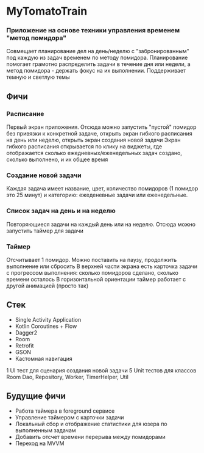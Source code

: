 # MyTomatoTrain
### Приложение на основе техники управления временем "метод помидора" 

Совмещает планирование дел на день/неделю с "забронированным" под каждую из задач временем по методу помидора. 
Планирование помогает грамотно распределить задачи в течение дня или недели, а метод помидора - держать фокус на их выполнении. 
Поддерживает темную и светлую темы

## Фичи 

### Расписание 

Первый экран приложения. 
Отсюда можно запустить "пустой" помидор без привязки к конкретной задаче, открыть экран гибкого расписания на день или неделю, открыть экран создания новой задачи
Экран гибкого расписания открывается по клику на виджеты, где отображается сколько ежедневных/еженедельных задач создано, сколько выполнено, и их общее время

### Создание новой задачи 

Каждая задача имеет название, цвет, количество помидоров (1 помидор это 25 минут) и категорию: ежеденевные задачи или еженедельные.

### Список задач на день и на неделю 

Повторяющиеся задачи на каждый день или на неделю. Отсюда можно запустить таймер для задачи 

### Таймер 

Отсчитывает 1 помидор. Можно поставить на паузу, продолжить выполнение или сбросить 
В верхней части экрана есть карточка задачи с прогрессом выполнения: сколько помидоров сделано, сколько времени осталось 
В горизонтальной ориентации таймер работает с другой анимацией (просто так) 



## Стек 

* Single Activity Application 
* Kotlin Coroutines + Flow
* Dagger2 
* Room
* Retrofit
* GSON
* Кастомная навигация

1 UI тест для сценария создания новой задачи 
5 Unit тестов для классов Room Dao, Repository, Worker, TimerHelper, Util

## Будущие фичи 

* Работа таймера в foreground сервисе
* Управление таймером с карточки задачи
* Локальный сбор и отображение статистики для юзера по выполненным задачам
* Добавить отсчет времени перерыва между помидорами
* Переход на MVVM






##
